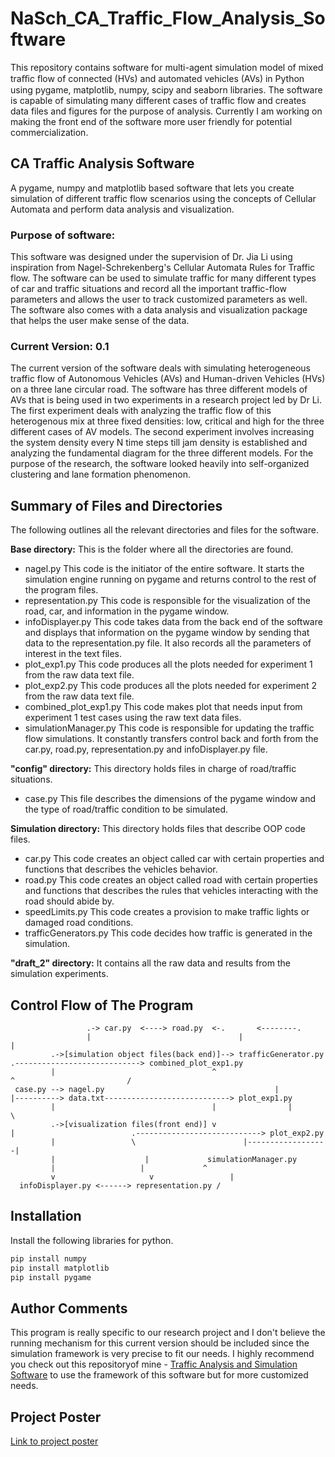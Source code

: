 # NaSch_CA_Traffic_Flow_Analysis_Software

This repository contains software for multi-agent simulation model of mixed traﬃc ﬂow of connected (HVs) and automated vehicles
(AVs) in Python using pygame, matplotlib, numpy, scipy and seaborn libraries. The software is capable of simulating many
different cases of traffic flow and creates data files and figures for the purpose of analysis. Currently I am working on
making the front end of the software more user friendly for potential commercialization.

## CA Traffic Analysis Software

A pygame, numpy and matplotlib based software that lets you create simulation of different traffic flow scenarios using
the concepts of Cellular Automata and perform data analysis and visualization.

### Purpose of software:

This software was designed under the supervision of Dr. Jia Li using inspiration from Nagel-Schrekenberg's Cellular Automata Rules for Traffic flow. The software can be used to simulate traffic for many different types of car and traffic situations and record all the important traffic-flow parameters and allows the user to track customized parameters as well. The software also comes with a data analysis and visualization package that helps the user make sense of the data.

### Current Version: 0.1

The current version of the software deals with simulating heterogeneous traffic flow of Autonomous Vehicles (AVs) and Human-driven Vehicles (HVs) on a three lane circular road. The software has three different models of AVs that is being used in two experiments in a research project led by Dr Li. The first experiment deals with analyzing the traffic flow of this heterogenous mix at three fixed densities: low, critical and high for the three different cases of AV models. The second experiment involves increasing the system density every N time steps till jam density is established and analyzing the fundamental diagram for the three different models. For the purpose of the research, the software looked heavily into self-organized clustering and lane formation phenomenon.

## Summary of Files and Directories
The following outlines all the relevant directories and files for the software.

**Base directory:** This is the folder where all the directories are found.
- nagel.py
 This code is the initiator of the entire software. It starts the simulation engine running on pygame and returns control to the rest of the program files.
- representation.py
This code is responsible for the visualization of the road, car, and information in the pygame window.
- infoDisplayer.py
This code takes data from the back end of the software and displays that information on the pygame window by sending that data to the representation.py file. It also records all the parameters of interest in the text files.
- plot_exp1.py
This code produces all the plots needed for experiment 1 from the raw data text file.
- plot_exp2.py
This code produces all the plots needed for experiment 2 from the raw data text file.
- combined_plot_exp1.py
This code makes plot that needs input from experiment 1 test cases using the raw text data files.
- simulationManager.py
This code is responsible for updating the traffic flow simulations. It constantly transfers control back and forth from the car.py, road.py, representation.py and infoDisplayer.py file.

**"config" directory:** This directory holds files in charge of road/traffic situations.
- case.py
This file describes the dimensions of the pygame window and the type of road/traffic condition to be simulated.

**Simulation directory:** This directory holds files that describe OOP code files.
- car.py
This code creates an object called car with certain properties and functions that describes the vehicles behavior.
- road.py
This code creates an object called road with certain properties and functions that describes the rules that vehicles interacting with the road should abide by.
- speedLimits.py
This code creates a provision to make traffic lights or damaged road conditions.
- trafficGenerators.py
This code decides how traffic is generated in the simulation.

**"draft_2" directory:** It contains all the raw data and results from the simulation experiments.

## Control Flow of The Program
                     .-> car.py  <----> road.py  <-.       <--------.
                     |                                 |                     |
             .->[simulation object files(back end)]--> trafficGenerator.py                   .----------------------------> combined_plot_exp1.py
             |                                   ^                        ^                         /
     case.py --> nagel.py                                      |                       |----------> data.txt----------------------------> plot_exp1.py
             |                                   |                |                         \
             .->[visualization files(front end)] v                        |                          .----------------------------> plot_exp2.py
             |                 \                        |------------------|
             |                    |             simulationManager.py
             |                   |             ^
             v                     v                 |
      infoDisplayer.py <------> representation.py /

## Installation
Install the following libraries for python.
```bash
pip install numpy
pip install matplotlib 
pip install pygame
```

## Author Comments
This program is really specific to our research project and I don't believe the running mechanism for this current version should be included since the simulation framework is very precise to fit our needs. I highly recommend you check out this repositoryof mine - [Traffic Analysis and Simulation Software](https://github.com/shanto268/comprehensive_simulation_traffic_analysis_software) to use the framework of this software but for more customized needs.

## Project Poster
[Link to project poster](https://www.depts.ttu.edu/true/undergraduate-research-conference/2020/poster-files/poster_shanto.pdf)
